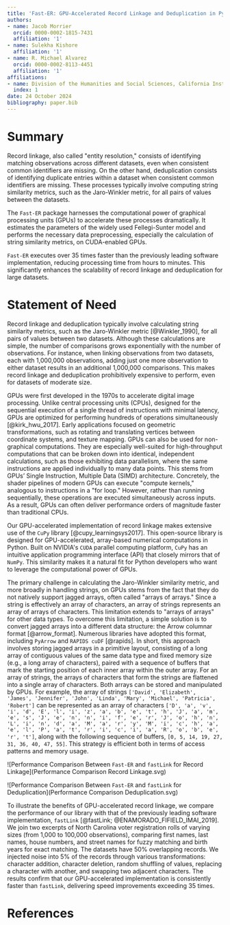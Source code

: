 ```yaml
---
title: 'Fast-ER: GPU-Accelerated Record Linkage and Deduplication in Python'
authors:
- name: Jacob Morrier
  orcid: 0000-0002-1815-7431
  affiliation: '1'
- name: Sulekha Kishore
  affiliation: '1'
- name: R. Michael Alvarez
  orcid: 0000-0002-8113-4451
  affiliation: '1'
affiliations:
- name: Division of the Humanities and Social Sciences, California Institute of Technology, USA
  index: 1
date: 24 October 2024
bibliography: paper.bib
---
```


# Summary

Record linkage, also called "entity resolution," consists of identifying matching observations across different datasets, even when consistent common identifiers are missing. On the other hand, deduplication consists of identifying duplicate entries within a dataset when consistent common identifiers are missing. These processes typically involve computing string similarity metrics, such as the Jaro-Winkler metric, for all pairs of values between the datasets.

The `Fast-ER` package harnesses the computational power of graphical processing units (GPUs) to accelerate these processes dramatically. It estimates the parameters of the widely used Fellegi-Sunter model and performs the necessary data preprocessing, especially the calculation of string similarity metrics, on CUDA-enabled GPUs.

`Fast-ER` executes over 35 times faster than the previously leading software implementation, reducing processing time from hours to minutes. This significantly enhances the scalability of record linkage and deduplication for large datasets.

# Statement of Need

Record linkage and deduplication typically involve calculating string similarity metrics, such as the Jaro-Winkler metric [@Winkler_1990], for all pairs of values between two datasets. Although these calculations are simple, the number of comparisons grows exponentially with the number of observations. For instance, when linking observations from two datasets, each with 1,000,000 observations, adding just one more observation to either dataset results in an additional 1,000,000 comparisons. This makes record linkage and deduplication prohibitively expensive to perform, even for datasets of moderate size.

GPUs were first developed in the 1970s to accelerate digital image processing. Unlike central processing units (CPUs), designed for the sequential execution of a single thread of instructions with minimal latency, GPUs are optimized for performing hundreds of operations simultaneously [@kirk_hwu_2017]. Early applications focused on geometric transformations, such as rotating and translating vertices between coordinate systems, and texture mapping. GPUs can also be used for non-graphical computations. They are especially well-suited for high-throughput computations that can be broken down into identical, independent calculations, such as those exhibiting data parallelism, where the same instructions are applied individually to many data points. This stems from GPUs’ Single Instruction, Multiple Data (SIMD) architecture. Concretely, the shader pipelines of modern GPUs can execute "compute kernels," analogous to instructions in a "for loop." However, rather than running sequentially, these operations are executed simultaneously across inputs. As a result, GPUs can often deliver performance orders of magnitude faster than traditional CPUs.

Our GPU-accelerated implementation of record linkage makes extensive use of the `CuPy` library [@cupy_learningsys2017]. This open-source library is designed for GPU-accelerated, array-based numerical computations in Python. Built on NVIDIA's `CUDA` parallel computing platform, `CuPy` has an intuitive application programming interface (API) that closely mirrors that of `NumPy`. This similarity makes it a natural fit for Python developers who want to leverage the computational power of GPUs.

The primary challenge in calculating the Jaro-Winkler similarity metric, and more broadly in handling strings, on GPUs stems from the fact that they do not natively support jagged arrays, often called "arrays of arrays." Since a string is effectively an array of characters, an array of strings represents an array of arrays of characters. This limitation extends to "arrays of arrays" for other data types. To overcome this limitation, a simple solution is to convert jagged arrays into a different data structure: the Arrow columnar format [@arrow_format]. Numerous libraries have adopted this format, including `PyArrow` and `RAPIDS cuDF` [@rapids]. In short, this approach involves storing jagged arrays in a primitive layout, consisting of a long array of contiguous values of the same data type and fixed memory size (e.g., a long array of characters), paired with a sequence of buffers that mark the starting position of each inner array within the outer array. For an array of strings, the arrays of characters that form the strings are flattened into a single array of characters. Both arrays can be stored and manipulated by GPUs. For example, the array of strings `['David', 'Elizabeth', 'James', 'Jennifer', 'John', 'Linda', 'Mary', 'Michael', 'Patricia', 'Robert']` can be represented as an array of characters `['D', 'a', 'v', 'i', 'd', 'E', 'l', 'i', 'z', 'a', 'b', 'e', 't', 'h', 'J', 'a', 'm', 'e', 's', 'J', 'e', 'n', 'n', 'i', 'f', 'e', 'r', 'J', 'o', 'h', 'n', 'L', 'i', 'n', 'd', 'a', 'M', 'a', 'r', 'y', 'M', 'i', 'c', 'h', 'a', 'e', 'l', 'P', 'a', 't', 'r', 'i', 'c', 'i', 'a', 'R', 'o', 'b', 'e', 'r', 't']`, along with the following sequence of buffers, `[0, 5, 14, 19, 27, 31, 36, 40, 47, 55]`. This strategy is efficient both in terms of access patterns and memory usage.

![Performance Comparison Between `Fast-ER` and `fastLink` for Record Linkage](Performance Comparison Record Linkage.svg)

![Performance Comparison Between `Fast-ER` and `fastLink` for Deduplication](Performance Comparison Deduplication.svg)

To illustrate the benefits of GPU-accelerated record linkage, we compare the performance of our library with that of the previously leading software implementation, `fastLink` [@fastLink; @ENAMORADO_FIFIELD_IMAI_2019]. We join two excerpts of North Carolina voter registration rolls of varying sizes (from 1,000 to 100,000 observations), comparing first names, last names, house numbers, and street names for fuzzy matching and birth years for exact matching. The datasets have 50% overlapping records. We injected noise into 5% of the records through various transformations: character addition, character deletion, random shuffling of values, replacing a character with another, and swapping two adjacent characters. The results confirm that our GPU-accelerated implementation is consistently faster than `fastLink`, delivering speed improvements exceeding 35 times.

# References
